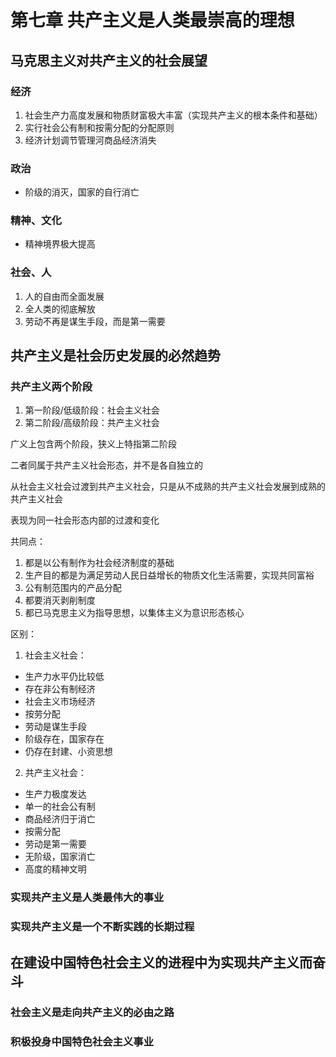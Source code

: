# 第七章 共产主义是人类最崇高的理想
## 马克思主义对共产主义的社会展望

### 经济

1. 社会生产力高度发展和物质财富极大丰富（实现共产主义的根本条件和基础）
2. 实行社会公有制和按需分配的分配原则
3. 经济计划调节管理河商品经济消失

### 政治

- 阶级的消灭，国家的自行消亡

### 精神、文化

- 精神境界极大提高

### 社会、人

1. 人的自由而全面发展
2. 全人类的彻底解放
3. 劳动不再是谋生手段，而是第一需要

## 共产主义是社会历史发展的必然趋势

### 共产主义两个阶段

1. 第一阶段/低级阶段：社会主义社会
2. 第二阶段/高级阶段：共产主义社会

广义上包含两个阶段，狭义上特指第二阶段

二者同属于共产主义社会形态，并不是各自独立的

从社会主义社会过渡到共产主义社会，只是从不成熟的共产主义社会发展到成熟的共产主义社会

表现为同一社会形态内部的过渡和变化

共同点：
1. 都是以公有制作为社会经济制度的基础
2. 生产目的都是为满足劳动人民日益增长的物质文化生活需要，实现共同富裕
3. 公有制范围内的产品分配
4. 都要消灭剥削制度
5. 都已马克思主义为指导思想，以集体主义为意识形态核心

区别：
1. 社会主义社会：
- 生产力水平仍比较低
- 存在非公有制经济
- 社会主义市场经济
- 按劳分配
- 劳动是谋生手段
- 阶级存在，国家存在
- 仍存在封建、小资思想

2. 共产主义社会：
- 生产力极度发达
- 单一的社会公有制
- 商品经济归于消亡
- 按需分配
- 劳动是第一需要
- 无阶级，国家消亡
- 高度的精神文明

### 实现共产主义是人类最伟大的事业

### 实现共产主义是一个不断实践的长期过程

## 在建设中国特色社会主义的进程中为实现共产主义而奋斗

### 社会主义是走向共产主义的必由之路

### 积极投身中国特色社会主义事业

